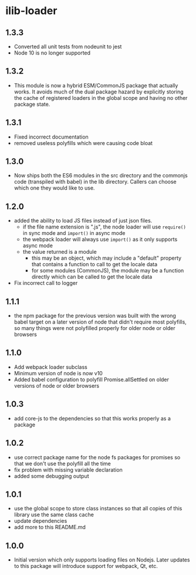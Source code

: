 # ilib-loader

## 1.3.3

- Converted all unit tests from nodeunit to jest
- Node 10 is no longer supported

## 1.3.2

- This module is now a hybrid ESM/CommonJS package that actually works.
  It avoids much of the dual package hazard by explicitly storing the
  cache of registered loaders in the global scope and having no other
  package state.

## 1.3.1

- Fixed incorrect documentation
- removed useless polyfills which were causing code bloat

## 1.3.0

- Now ships both the ES6 modules in the src directory and the commonjs code
  (transpiled with babel) in the lib directory. Callers can choose which one
  they would like to use.

## 1.2.0

- added the ability to load JS files instead of just json files.
  - if the file name extension is ".js", the node loader will use
    `require()` in sync mode and `import()` in async mode
  - the webpack loader will always use `import()` as it only supports
    async mode
  - the value returned is a module
    - this may be an object, which may include a "default" property
      that contains a function to call to get the locale data
    - for some modules (CommonJS), the module may be a function
      directly which can be called to get the locale data
- Fix incorrect call to logger

## 1.1.1

- the npm package for the previous version was built with the wrong babel target on
  a later version of node that didn't require most polyfills, so many things were not
  polyfilled properly for older node or older browsers

## 1.1.0

- Add webpack loader subclass
- Minimum version of node is now v10
- Added babel configuration to polyfill Promise.allSettled on older versions of node
  or older browsers

## 1.0.3

- add core-js to the dependencies so that this works properly as a package

## 1.0.2

- use correct package name for the node fs packages for promises so that
  we don't use the polyfill all the time
- fix problem with missing variable declaration
- added some debugging output

## 1.0.1

- use the global scope to store class instances so that all copies
  of this library use the same class cache
- update dependencies
- add more to this README.md

## 1.0.0

- Initial version which only supports loading files on Nodejs. Later
  updates to this package will introduce support for webpack, Qt, etc.
